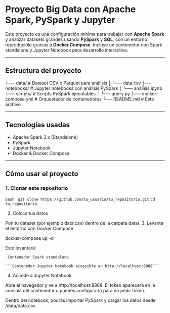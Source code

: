 # Proyecto Big Data con Apache Spark, PySpark y Jupyter

Este proyecto es una configuración mínima para trabajar con **Apache Spark** y analizar datasets grandes usando **PySpark** y **SQL**, con un entorno reproducible gracias a **Docker Compose**. Incluye un contenedor con Spark standalone y Jupyter Notebook para desarrollo interactivo.

---

## Estructura del proyecto

├── data/ # Dataset CSV o Parquet para análisis
│ └── data.csv
├── notebooks/ # Jupyter notebooks con análisis PySpark
│ └── análisis.ipynb
├── scripts/ # Scripts PySpark ejecutables
│ └── query.py
├── docker-compose.yml # Orquestador de contenedores
└── README.md # Este archivo


---

## Tecnologías usadas

- Apache Spark 3.x (Standalone)
- PySpark
- Jupyter Notebook
- Docker & Docker Compose

---

## Cómo usar el proyecto

### 1. Clonar este repositorio

```bash ```
```git clone https://github.com/tu_usuario/tu_repositorio.git```
```cd tu_repositorio ```

2. Coloca tus datos

Pon tu dataset (por ejemplo data.csv) dentro de la carpeta data/.
3. Levanta el entorno con Docker Compose

docker-compose up -d

Esto levantará:

   ``` Contenedor Spark standalone```

    ```Contenedor Jupyter Notebook accesible en http://localhost:8888```

4. Accede a Jupyter Notebook

Abre el navegador y ve a http://localhost:8888. El token aparecerá en la consola del contenedor o puedes configurarlo para no pedir token.

Dentro del notebook, podrás importar PySpark y cargar los datos desde /data/data.csv.
